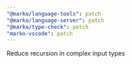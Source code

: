 ```yaml
---
"@marko/language-tools": patch
"@marko/language-server": patch
"@marko/type-check": patch
"marko-vscode": patch
---
```


Reduce recursion in complex input types
